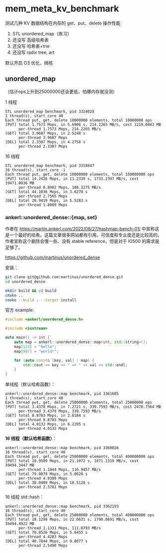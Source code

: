 # mem_meta_kv_benchmark

测试几种 KV 数据结构在内存的 get、put、delete 操作性能

1. STL unordered_map（练习）
2. 还没写 高级哈希表
3. 还没写 哈希表+trie
4. 还没写 radix tree, art

默认开启 O3 优化，绑核

## unordered_map

（估计ops上升到25000000还会更低，怕爆内存就没测）

1 线程

```
STL unordered_map benchmark, pid 3324028
1 thread(s), start_core 40
Each thread put, get, delete 10000000 elements, total 10000000 ops
[PUT] total 1.7573 Mops, in 5.6906 s, 214.2265 MB/s, cost 1219.0843 MB
      per-thread 1.7573 Mops, 214.2265 MB/s
[GET] total 3.9607 Mops, in 2.5248 s
      per-thread 3.9607 Mops
[DEL] total 2.3387 Mops, in 4.2758 s
      per-thread 2.3387 Mops
```

16 线程

```
STL unordered_map benchmark, pid 3318847
16 thread(s), start_core -1
Each thread put, get, delete 10000000 elements, total 160000000 ops
[PUT] total 14.2426 Mops, in 11.2339 s, 1733.2397 MB/s, cost 19471.0036 MB
      per-thread 0.8902 Mops, 108.3275 MB/s
[GET] total 44.1036 Mops, in 3.6278 s
      per-thread 2.7565 Mops
[DEL] total 28.9419 Mops, in 5.5283 s
      per-thread 1.8089 Mops
```

### ankerl::unordered_dense::{map, set}

作者在 https://martin.ankerl.com/2022/08/27/hashmap-bench-01/ 中宣称这是一个最好的哈希。这篇文章很多网站都有引用，可信度和专业度还是比较高的。作者宣称这个删除会慢一些、没有 stable reference，但是对于 IO500 的需求是足够了。

https://github.com/martinus/unordered_dense

安装：

```bash
git clone git@github.com:martinus/unordered_dense.git
cd unordered_dense

mkdir build && cd build
cmake ..
cmake --build . --target install
```

官方 example:

```cpp
#include <ankerl/unordered_dense.h>

#include <iostream>

auto main() -> int {
    auto map = ankerl::unordered_dense::map<int, std::string>();
    map[123] = "hello";
    map[987] = "world!";

    for (auto const& [key, val] : map) {
        std::cout << key << " => " << val << std::endl;
    }
}
```

单线程（默认哈希函数）：

```
ankerl::unordered_dense::map benchmark, pid 3361685
1 thread(s), start_core 40
Each thread put, get, delete 25000000 elements, total 25000000 ops
[PUT] total 3.4378 Mops, in 7.2721 s, 339.7593 MB/s, cost 2470.7564 MB
      per-thread 3.4378 Mops, 339.7593 MB/s
[GET] total 8.8703 Mops, in 2.8184 s
      per-thread 8.8703 Mops
[DEL] total 4.0132 Mops, in 6.2295 s
      per-thread 4.0132 Mops
```

**16 线程（默认哈希函数）**：

```
ankerl::unordered_dense::map benchmark, pid 3360026
16 thread(s), start_core 40
Each thread put, get, delete 25000000 elements, total 400000000 ops
[PUT] total 18.9509 Mops, in 21.1072 s, 1871.1319 MB/s, cost 39494.3447 MB
      per-thread 1.1844 Mops, 116.9457 MB/s
[GET] total 79.0079 Mops, in 5.0628 s
      per-thread 4.9380 Mops
[DEL] total 38.0489 Mops, in 10.5128 s
      per-thread 2.3781 Mops
```

16 线程 std::hash：

```
ankerl::unordered_dense::map benchmark, pid 3362193
16 thread(s), start_core 40
Each thread put, get, delete 25000000 elements, total 400000000 ops
[PUT] total 18.1298 Mops, in 22.0631 s, 1790.0691 MB/s, cost 39494.4922 MB
      per-thread 1.1331 Mops, 111.8793 MB/s
[GET] total 70.8526 Mops, in 5.6455 s
      per-thread 4.4283 Mops
[DEL] total 40.7844 Mops, in 9.8077 s
      per-thread 2.5490 Mops
```